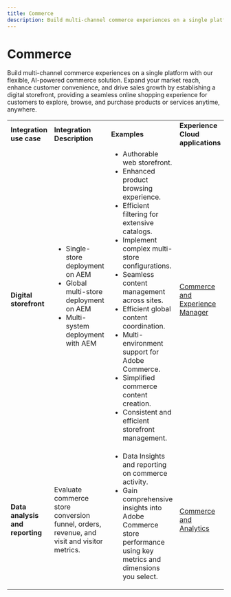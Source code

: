 ```yaml
---
title: Commerce
description: Build multi-channel commerce experiences on a single platform with our flexible, AI-powered commerce solution. 
---
```


# Commerce

Build multi-channel commerce experiences on a single platform with our flexible, AI-powered commerce solution. Expand your market reach, enhance customer convenience, and drive sales growth by establishing a digital storefront, providing a seamless online shopping experience for customers to explore, browse, and purchase products or services anytime, anywhere.

<table>

 <!--  ROW 1  -->
 <tr>
  <td><strong>Integration use case</strong></td>
  <td><strong>Integration Description</strong></td>
  <td><strong>Examples</strong></td>
  <td><strong>Experience Cloud applications</strong></td>
 </tr>

 <tr>
   <td><strong>Digital storefront</strong></td>
   <td><ul style="margin-top: 0;">
          <li>Single-store deployment on AEM
          <li>Global multi-store deployment on AEM</li>
          <li>Multi-system deployment with AEM</li>
        </ul>
  </td>
   <td>
    <ul style="margin-top: 0;">
          <li>Authorable web storefront.</li>
          <li>Enhanced product browsing experience.</li>
          <li>Efficient filtering for extensive catalogs.</li>
          <li>Implement complex multi-store configurations.</li>
          <li>Seamless content management across sites.</li>
          <li>Efficient global content coordination.</li>
          <li>Multi-environment support for Adobe Commerce.</li>
          <li>Simplified commerce content creation.</li>
          <li>Consistent and efficient storefront management.</li>
      </ul>
    </td>
   <td><a href="/help/integrations/integrations-between-applications/experience-manager/experience-manager-commerce.md">Commerce and Experience Manager</a></td>
 </tr> 
 <tr>
   <td><strong>Data analysis and reporting<strong></td>
   <td>Evaluate commerce store conversion funnel, orders, revenue, and visit and visitor metrics.</td>
   <td><ul style="margin-top: 0;"><li>Data Insights and reporting on commerce activity.</li><li>Gain comprehensive insights into Adobe Commerce store performance using key metrics and dimensions you select.</li></ul></td>
   <td><a href="/help/integrations/integrations-between-applications/commerce/commerce-analytics.md">Commerce and Analytics</a></td>
 </tr>
 </table>
